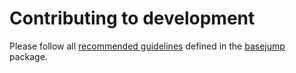 # Contributing to development

Please follow all [recommended guidelines](https://basejump.acidgenomics.com/CONTRIBUTING.html) defined in the [basejump](https://basejump.acidgenomics.com/) package.
